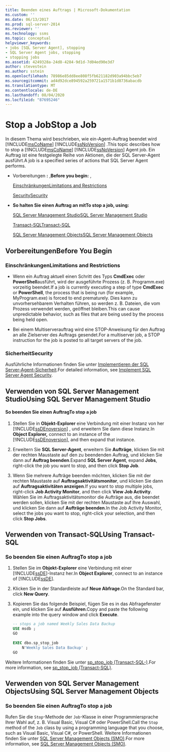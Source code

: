 ```yaml
---
title: Beenden eines Auftrags | Microsoft-Dokumentation
ms.custom: ''
ms.date: 06/13/2017
ms.prod: sql-server-2014
ms.reviewer: ''
ms.technology: ssms
ms.topic: conceptual
helpviewer_keywords:
- jobs [SQL Server Agent], stopping
- SQL Server Agent jobs, stopping
- stopping jobs
ms.assetid: 4249328a-24d8-4284-9d1d-7d04ed90e3d7
author: stevestein
ms.author: sstein
ms.openlocfilehash: 78986e85dd8ee808f5fb621182d903a94bbc5eb7
ms.sourcegitcommit: ad4d92dce894592a259721a1571b1d8736abacdb
ms.translationtype: MT
ms.contentlocale: de-DE
ms.lasthandoff: 08/04/2020
ms.locfileid: "87695246"
---
```

# <a name="stop-a-job"></a><span data-ttu-id="ad40b-102">Stop a Job</span><span class="sxs-lookup"><span data-stu-id="ad40b-102">Stop a Job</span></span>
  <span data-ttu-id="ad40b-103">In diesem Thema wird beschrieben, wie ein-Agent-Auftrag beendet wird [!INCLUDE[msCoName](../../includes/msconame-md.md)] [!INCLUDE[ssNoVersion](../../includes/ssnoversion-md.md)] .</span><span class="sxs-lookup"><span data-stu-id="ad40b-103">This topic describes how to stop a [!INCLUDE[msCoName](../../includes/msconame-md.md)] [!INCLUDE[ssNoVersion](../../includes/ssnoversion-md.md)] Agent job.</span></span> <span data-ttu-id="ad40b-104">Ein Auftrag ist eine festgelegte Reihe von Aktionen, die der SQL Server-Agent ausführt.</span><span class="sxs-lookup"><span data-stu-id="ad40b-104">A job is a specified series of actions that SQL Server Agent performs.</span></span>  
  
-   <span data-ttu-id="ad40b-105">Vorbereitungen **:** ,</span><span class="sxs-lookup"><span data-stu-id="ad40b-105">**Before you begin:**  ,</span></span>  
  
     [<span data-ttu-id="ad40b-106">Einschränkungen</span><span class="sxs-lookup"><span data-stu-id="ad40b-106">Limitations and Restrictions</span></span>](#Restrictions)  
  
     [<span data-ttu-id="ad40b-107">Security</span><span class="sxs-lookup"><span data-stu-id="ad40b-107">Security</span></span>](#Security)  
  
-   <span data-ttu-id="ad40b-108">**So halten Sie einen Auftrag an mit**</span><span class="sxs-lookup"><span data-stu-id="ad40b-108">**To stop a job, using:**</span></span>  
  
     [<span data-ttu-id="ad40b-109">SQL Server Management Studio</span><span class="sxs-lookup"><span data-stu-id="ad40b-109">SQL Server Management Studio</span></span>](#SSMS)  
  
     [<span data-ttu-id="ad40b-110">Transact-SQL</span><span class="sxs-lookup"><span data-stu-id="ad40b-110">Transact-SQL</span></span>](#TSQL)  
  
     [<span data-ttu-id="ad40b-111">SQL Server Management Objects</span><span class="sxs-lookup"><span data-stu-id="ad40b-111">SQL Server Management Objects</span></span>](#SMO)  
  
##  <a name="before-you-begin"></a><a name="BeforeYouBegin"></a> <span data-ttu-id="ad40b-112">Vorbereitungen</span><span class="sxs-lookup"><span data-stu-id="ad40b-112">Before You Begin</span></span>  
  
###  <a name="limitations-and-restrictions"></a><a name="Restrictions"></a> <span data-ttu-id="ad40b-113">Einschränkungen</span><span class="sxs-lookup"><span data-stu-id="ad40b-113">Limitations and Restrictions</span></span>  
  
-   <span data-ttu-id="ad40b-114">Wenn ein Auftrag aktuell einen Schritt des Typs **CmdExec** oder **PowerShell**ausführt, wird der ausgeführte Prozess (z. B. Programm.exe) vorzeitig beendet.</span><span class="sxs-lookup"><span data-stu-id="ad40b-114">If a job is currently executing a step of type **CmdExec** or **PowerShell**, the process that is being run (for example, MyProgram.exe) is forced to end prematurely.</span></span> <span data-ttu-id="ad40b-115">Dies kann zu unvorhersehbarem Verhalten führen, so werden z.&nbsp;B. Dateien, die vom Prozess verwendet werden, geöffnet bleiben.</span><span class="sxs-lookup"><span data-stu-id="ad40b-115">This can cause unpredictable behavior, such as files that are being used by the process being held open.</span></span>  
  
-   <span data-ttu-id="ad40b-116">Bei einem Multiserverauftrag wird eine STOP-Anweisung für den Auftrag an alle Zielserver des Auftrags gesendet.</span><span class="sxs-lookup"><span data-stu-id="ad40b-116">For a multiserver job, a STOP instruction for the job is posted to all target servers of the job.</span></span>  
  
###  <a name="security"></a><a name="Security"></a> <span data-ttu-id="ad40b-117">Sicherheit</span><span class="sxs-lookup"><span data-stu-id="ad40b-117">Security</span></span>  
 <span data-ttu-id="ad40b-118">Ausführliche Informationen finden Sie unter [Implementieren der SQL Server-Agent-Sicherheit](implement-sql-server-agent-security.md).</span><span class="sxs-lookup"><span data-stu-id="ad40b-118">For detailed information, see [Implement SQL Server Agent Security](implement-sql-server-agent-security.md).</span></span>  
  
##  <a name="using-sql-server-management-studio"></a><a name="SSMS"></a> <span data-ttu-id="ad40b-119">Verwenden von SQL Server Management Studio</span><span class="sxs-lookup"><span data-stu-id="ad40b-119">Using SQL Server Management Studio</span></span>  
  
#### <a name="to-stop-a-job"></a><span data-ttu-id="ad40b-120">So beenden Sie einen Auftrag</span><span class="sxs-lookup"><span data-stu-id="ad40b-120">To stop a job</span></span>  
  
1.  <span data-ttu-id="ad40b-121">Stellen Sie in **Objekt-Explorer** eine Verbindung mit einer Instanz von her [!INCLUDE[ssDEnoversion](../../includes/ssdenoversion-md.md)] , und erweitern Sie dann diese Instanz.</span><span class="sxs-lookup"><span data-stu-id="ad40b-121">In **Object Explorer,** connect to an instance of the [!INCLUDE[ssDEnoversion](../../includes/ssdenoversion-md.md)], and then expand that instance.</span></span>  
  
2.  <span data-ttu-id="ad40b-122">Erweitern Sie **SQL Server-Agent**, erweitern Sie **Aufträge**, klicken Sie mit der rechten Maustaste auf den zu beendenden Auftrag, und klicken Sie dann auf **Auftrag beenden**.</span><span class="sxs-lookup"><span data-stu-id="ad40b-122">Expand **SQL Server Agent**, expand **Jobs**, right-click the job you want to stop, and then click **Stop Job**.</span></span>  
  
3.  <span data-ttu-id="ad40b-123">Wenn Sie mehrere Aufträge beenden möchten, klicken Sie mit der rechten Maustaste auf **Auftragsaktivitätsmonitor**, und klicken Sie dann auf **Auftragsaktivitäten anzeigen**.</span><span class="sxs-lookup"><span data-stu-id="ad40b-123">If you want to stop multiple jobs, right-click **Job Activity Monitor**, and then click **View Job Activity**.</span></span> <span data-ttu-id="ad40b-124">Wählen Sie im Auftragsaktivitätsmonitor die Aufträge aus, die beendet werden sollen, klicken Sie mit der rechten Maustaste auf Ihre Auswahl, und klicken Sie dann auf **Aufträge beenden**.</span><span class="sxs-lookup"><span data-stu-id="ad40b-124">In the Job Activity Monitor, select the jobs you want to stop, right-click your selection, and then click **Stop Jobs**.</span></span>  
  
##  <a name="using-transact-sql"></a><a name="TSQL"></a> <span data-ttu-id="ad40b-125">Verwenden von Transact-SQL</span><span class="sxs-lookup"><span data-stu-id="ad40b-125">Using Transact-SQL</span></span>  
  
### <a name="to-stop-a-job"></a><span data-ttu-id="ad40b-126">So beenden Sie einen Auftrag</span><span class="sxs-lookup"><span data-stu-id="ad40b-126">To stop a job</span></span>  
  
1.  <span data-ttu-id="ad40b-127">Stellen Sie im **Objekt-Explorer** eine Verbindung mit einer [!INCLUDE[ssDE](../../includes/ssde-md.md)]-Instanz her.</span><span class="sxs-lookup"><span data-stu-id="ad40b-127">In **Object Explorer**, connect to an instance of [!INCLUDE[ssDE](../../includes/ssde-md.md)].</span></span>  
  
2.  <span data-ttu-id="ad40b-128">Klicken Sie in der Standardleiste auf **Neue Abfrage**.</span><span class="sxs-lookup"><span data-stu-id="ad40b-128">On the Standard bar, click **New Query**.</span></span>  
  
3.  <span data-ttu-id="ad40b-129">Kopieren Sie das folgende Beispiel, fügen Sie es in das Abfragefenster ein, und klicken Sie auf **Ausführen**.</span><span class="sxs-lookup"><span data-stu-id="ad40b-129">Copy and paste the following example into the query window and click **Execute**.</span></span>  
  
    ```sql
    -- stops a job named Weekly Sales Data Backup  
    USE msdb ;  
    GO  
  
    EXEC dbo.sp_stop_job  
        N'Weekly Sales Data Backup' ;  
    GO  
    ```  
  
 <span data-ttu-id="ad40b-130">Weitere Informationen finden Sie unter [sp_stop_job &#40;Transact-SQL-&#41;](/sql/relational-databases/system-stored-procedures/sp-stop-job-transact-sql).</span><span class="sxs-lookup"><span data-stu-id="ad40b-130">For more information, see [sp_stop_job &#40;Transact-SQL&#41;](/sql/relational-databases/system-stored-procedures/sp-stop-job-transact-sql).</span></span>  
  
##  <a name="using-sql-server-management-objects"></a><a name="SMO"></a><span data-ttu-id="ad40b-131">Verwenden von SQL Server Management Objects</span><span class="sxs-lookup"><span data-stu-id="ad40b-131">Using SQL Server Management Objects</span></span>  

### <a name="to-stop-a-job"></a><span data-ttu-id="ad40b-132">So beenden Sie einen Auftrag</span><span class="sxs-lookup"><span data-stu-id="ad40b-132">To stop a job</span></span>
  
 <span data-ttu-id="ad40b-133">Rufen Sie die `Stop`-Methode der `Job`-Klasse in einer Programmiersprache Ihrer Wahl auf, z. B. Visual Basic, Visual C# oder PowerShell.</span><span class="sxs-lookup"><span data-stu-id="ad40b-133">Call the `Stop` method of the `Job` class by using a programming language that you choose, such as Visual Basic, Visual C#, or PowerShell.</span></span> <span data-ttu-id="ad40b-134">Weitere Informationen finden Sie unter [SQL Server Management Objects (SMO)](https://msdn.microsoft.com/library/ms162169.aspx).</span><span class="sxs-lookup"><span data-stu-id="ad40b-134">For more information, see [SQL Server Management Objects (SMO)](https://msdn.microsoft.com/library/ms162169.aspx).</span></span>  

